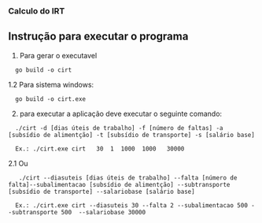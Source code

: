 ### Calculo do IRT
## Instrução para executar o programa 

1. Para gerar o  executavel

```
  go build -o cirt 
```   

1.2 Para sistema windows:

```
  go build -o cirt.exe 
```

2. para executar a aplicação deve executar o seguinte comando:

```
  ./cirt -d [dias úteis de trabalho] -f [número de faltas] -a [subsídio de alimentção] -t [subsídio de transporte] -s [salário base]
```

```
  Ex.: ./cirt.exe cirt   30  1  1000  1000   30000
```
2.1 Ou

```
   ./cirt --diasuteis [dias úteis de trabalho] --falta [número de falta]--subalimentacao [subsídio de alimentção] --subtransporte [subsídio de transporte] --salariobase [salário base]
```

```
  Ex.: ./cirt.exe cirt --diasuteis 30 --falta 2 --subalimentacao 500 --subtransporte 500  --salariobase 30000
```
